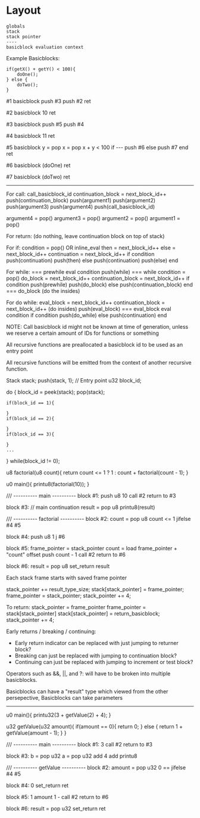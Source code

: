 
# Layout

```
globals
stack
stack pointer
----
basicblock evaluation context
```

Example Basicblocks:

```
if(getX() + getY() < 100){
    doOne();
} else {
    doTwo();
}
```

#1 basicblock
push #3
push #2
ret

#2 basicblock
10
ret

#3 basicblock
push #5
push #4

#4 basicblock
11
ret

#5 basicblock
y = pop
x = pop
x + y < 100
if ---
push #6
else
push #7
end
ret

#6 basicblock
(doOne)
ret

#7 basicblock
(doTwo)
ret

----------------------------

For call:
call_basicblock_id
continuation_block = next_block_id++
push(continuation_block)
push(argument1)
push(argument2)
push(argument3)
push(argument4)
push(call_basicblock_id)

argument4 = pop()
argument3 = pop()
argument2 = pop()
argument1 = pop()

For return:
(do nothing, leave continuation block on top of stack)

For if:
condition = pop() OR inline_eval
then = next_block_id++
else = next_block_id++
continuation = next_block_id++
if condition
push(continuation)
push(then)
else
push(continuation)
push(else)
end

For while:
=== prewhile
eval condition
push(while)
=== while
condition = pop()
do_block = next_block_id++
continuation_block = next_block_id++
if condition
push(prewhile)
push(do_block)
else
push(continuation_block)
end
=== do_block
(do the insides)

For do while:
eval_block = next_block_id++
continuation_block = next_block_id++
(do insides)
push(eval_block)
=== eval_block
eval condition
if condition
push(do_while)
else
push(continuation)
end


NOTE: Call basicblock id might not be known at time of generation,
unless we reserve a certain amount of IDs for functions or something

All recursive functions are preallocated a basicblock id to be used
as an entry point

All recursive functions will be emitted from the context of another
recursive function.























Stack stack;
push<u32>(stack, 1); // Entry point
u32 block_id;

do {
    block_id = peek<u32>(stack);
    pop<u32>(stack);

    if(block_id == 1){

    }
    if(block_id == 2){

    }
    if(block_id == 3){

    }
    ...
} while(block_id != 0);








u8 factorial(u8 count){
    return count <= 1 ? 1 : count + factorial(count - 1);
}

u0 main(){
    printu8(factorial(10));
}







/// ---------- main ----------
block #1:
push u8 10
call #2 return to #3

block #3: // main continuation
result = pop u8
printu8(result)

/// ---------- factorial ----------
block #2:
count = pop u8
count <= 1
jifelse #4 #5

block #4:
push u8 1
j #6

block #5:
frame_pointer = stack_pointer
count = load frame_pointer + "count" offset
push count - 1
call #2 return to #6

block #6:
result = pop u8
set_return result




Each stack frame starts with saved frame pointer

stack_pointer += result_type_size;
stack[stack_pointer] = frame_pointer;
frame_pointer = stack_pointer;
stack_pointer += 4;

To return:
stack_pointer = frame_pointer
frame_pointer = stack[stack_pointer]
stack[stack_pointer] = return_basicblock;
stack_pointer += 4;



Early returns / breaking / continuing:
- Early return indicator can be replaced with just jumping to returner block?
- Breaking can just be replaced with jumping to continuation block?
- Continuing can just be replaced with jumping to increment or test block?

Operators such as &&, ||, and ?: will have to be broken into multiple basicblocks.

Basicblocks can have a "result" type
which viewed from the other persepective,
Basicblocks can take parameters


------------------------------------------------

u0 main(){
    printu32(3 + getValue(2) + 4);
}

u32 getValue(u32 amount){
    if(amount == 0){
        return 0;
    } else {
        return 1 + getValue(amount - 1);
    }
}



/// ---------- main ----------
block #1:
    3
    call #2 return to #3

block #3:
    b = pop u32
    a = pop u32
    add
    4
    add
    printu8


/// ---------- getValue ----------
block #2:
    amount = pop u32
    0
    ==
    jifelse #4 #5

block #4:
    0
    set_return
    ret

block #5:
    1
    amount
    1
    -
    call #2 return to #6

block #6:
    result = pop u32
    set_return
    ret

